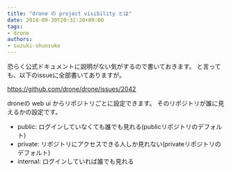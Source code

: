 ```yaml
---
title: "drone の project visibility とは"
date: 2018-09-30T20:32:20+09:00
tags:
- drone
authors:
- suzuki-shunsuke
---
```


恐らく公式ドキュメントに説明がない気がするので書いておきます。
と言っても、以下のissueに全部書いてありますが。

https://github.com/drone/drone/issues/2042

droneの web ui からリポジトリごとに設定できます。
そのリポジトリが誰に見えるかの設定です。

* public: ログインしていなくても誰でも見れる(publicリポジトリのデフォルト)
* private: リポジトリにアクセスできる人しか見れない(privateリポジトリのデフォルト)
* internal: ログインしていれば誰でも見れる

